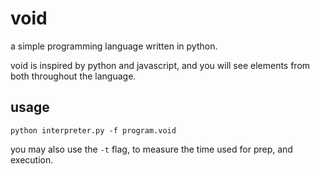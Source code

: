 # void
a simple programming language written in python.

void is inspired by python and javascript, and you will see elements from both throughout the language.

## usage
```
python interpreter.py -f program.void
```

you may also use the `-t` flag, to measure the time used for prep, and execution.